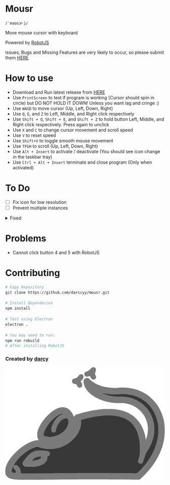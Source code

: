 # Mousr

`/ˈmaʊsɜ˞̆ɹ̩/`

Move mouse cursor with keyboard

Powered by [RobotJS](https://github.com/octalmage/robotjs/)

Issues, Bugs and Missing Features are very likely to occur, so please submit them [HERE](https://github.com/darccyy/mousr/issues/new/choose)

# How to use

- Download and Run latest release from [HERE](https://github.com/darccyy/mousr/releases/tag/v1.1.0)
- Use `PrintScreen` to test if program is working (Cursor should spin in circle) but DO NOT HOLD IT DOWN! Unless you want lag and cringe :)
- Use `WASD` to move cursor (Up, Left, Down, Right)
- Use `Q`, `E`, and `Z` to Left, Middle, and Right click respectively
- Use `Shift + Q`, `Shift + E`, and `Shift + Z` to hold button Left, Middle, and Right click respectively. Press again to unclick
- Use `X` and `C` to change cursor movement and scroll speed
- Use `V` to reset speed
- Use `Shift+V` to toggle smooth mouse movement
- Use `TFGH` to scroll (Up, Left, Down, Right)
- Use `Alt + Insert` to activate / deactivate (You should see icon change in the taskbar tray)
- Use `Ctrl + Alt + Insert` terminate and close program (Only when activated)

# To Do

- [ ] Fix icon for low resolution
- [ ] Prevent multiple instances

<details>
<summary>
Fixed
</summary>

- [x] Add Ctrl + Alt + Insert to terminate program
- [x] Stop test mode being ran multiple times
- [x] Press V for resetting speed
- [x] Added smooth move toggle
- [x] Change scroll keys (TFGH), Move Test key (PrintScreen)
- [x] Toggleable mouse
- [x] Scroll
- [x] Change keybinds
- [x] Add Shortcuts JSON file
- [x] Change tray menu dynamically when activated state updates

</details>

# Problems

- Cannot click button 4 and 5 with RobotJS

# Contributing

```bash
# Copy Repository
git clone https://github.com/darccyy/mousr.git

# Install Dependecies
npm install

# Test using Electron
electron .

# You may need to run:
npm run rebuild
# After installing RobotJS
```

### Created by [darcy](https://github.com/darccyy)

<img src="image/icon-display.png" type="image/png">
